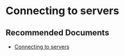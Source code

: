  <properties
	pageTitle="connection timeout"
	description="connection timeout"
	service="Microsoft.AnalysisServices"
	resource="Microsoft.AnalysisServices/servers"
	authors="pjfreitas"
	ms.author="pfreitas"
	displayOrder="19"
	selfHelpType="generic"
	supportTopicIds="32558762"
	productPesIds="16157"
	cloudEnvironments="MoonCake" 
	articleId="27c11c5c-3532-0a5a-9364-f5ee07cd4f02"
/>

# Connecting to servers

## **Recommended Documents**

* [Connecting to servers](https://docs.azure.cn/analysis-services/analysis-services-connect)




